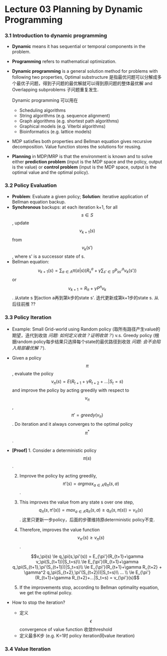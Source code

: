 # Lecture 03 Planning by Dynamic Programming

### 3.1 Introduction to dynamic programming

* **Dynamic** means it has sequential or temporal components in the problem.
* **Programming** refers to mathematical optimization.
* **Dynamic programming** is a general solution method for problems with following two properties, Optimal substructure 是指最优问题可以分解成多个最优子问题，得到子问题的最优解就可以得到原问题的整体最优解 and Overlapping subproblems 子问题重复发生.

  Dynamic programming 可以用在

  * Scheduling algorithms
  * String algorithms \(e.g. sequence alignment\)
  * Graph algorithms \(e.g. shortest path algorithms\)
  * Graphical models \(e.g. Viterbi algorithms\)
  * Bioinformatics \(e.g. lattice models\)

* MDP satisfies both properties and Bellman equation gives recursive decomposition. Value function stores the solutions for reusing.
* **Planning** in MDP/MRP is that the environment is known and to solve either **prediction problem** \(input is the MDP space and the policy, output is the value\) or **control problem** \(input is the MDP space, output is the optimal value and the optimal policy\).

### 3.2 Policy Evaluation

* **Problem**: Evaluate a given policy; **Solution**: iterative application of Bellman equation backup.
* **Synchronous** backups: at each iteration k+1, for all $$s \in S$$, update $$v_{k+1}(s)$$ from $$v_k(s')$$, where s' is a successor state of s.
* Bellman equation: $$v_{k+1}(s)=\sum_{a \in A} \pi(a|s) (R^a_s+\gamma \sum_{s' \in S} P^a_{ss'}v_k(s'))$$ or $$v_{k+1} = R_\pi+\gamma P^\pi v_k$$.   从state s 到action a再到第k步的state s'. 迭代更新成第k+1步的state s. 从后往前推 ??

### 3.3 Policy Iteration

* Example: Small Grid-world using Random policy \(取所有路径产生value的期望，迭代到收敛 _问题: 如何定义收敛？证明收敛？_\) v.s. Greedy policy \(根据random policy每步结果只选择每个state的最优路径到收敛  _问题: 会不会陷入局部最优解？_\).
* Given a policy $$\pi$$,  evaluate the policy $$v_\pi (s) = E(R_{t+1}+\gamma R_{t+2}+...|S_t=s)$$ and improve the policy by acting greedily with respect to $$v_\pi$$,  $$\pi'=greedy(v_\pi)$$. Do iteration and it always converges to the optimal policy $$\pi^*$$.
* **\[Proof\]** 1. Consider a deterministic policy $$\pi(s)$$.

  2. Improve the policy by acting greedily, $$\pi' (s) =argmax_{a \in A} q_\pi (s,a)$$ .

  3. This improves the value from any state s over one step, $$q_\pi(s,\pi'(s)) = max_{a \in A} q_\pi (s,a) \ge q_\pi(s,\pi(s)) = v_\pi(s)$$. 这里只更新一步policy，后面的步骤维持原deterministic policy不变.

  4. Therefore, improves the value function $$v_{\pi'}(s) \ge v_\pi(s)$$.

  $$v_\pi(s) \le q_\pi(s,\pi'(s)) = E_{\pi'}(R_{t+1}+\gamma v_\pi(S_{t+1})|S_t=s)\\ \le E_{\pi'}(R_{t+1}+\gamma q_\pi(S_{t+1},\pi'(S_{t+1}))|S_t=s)\\ \le E_{\pi'}(R_{t+1}+\gamma R_{t+2} + \gamma^2 q_\pi(S_{t+2},\pi'(S_{t+2}))|S_t=s)\\ ... \\ \le  E_{\pi'}(R_{t+1}+\gamma R_{t+2}+...|S_t=s) = v_{\pi'}(s)$$  

  5. If the improvements stop, according to Bellman optimality equation, we get the optimal policy.

* How to stop the iteration?
  * 定义$$\epsilon$$convergence of value function 收敛threshold
  * 定义最多K步 \(e.g. K=1时 policy iteration同value iteration\)

### 3.4 Value Iteration





